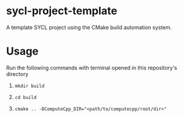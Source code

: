 # sycl-project-template
A template SYCL project using the CMake build automation system.

# Usage
Run the following commands with terminal opened in this repository's directory

1. ```mkdir build```

2. ```cd build```

3. ```cmake .. -DComputeCpp_DIR="<path/to/computecpp/root/dir>"```
